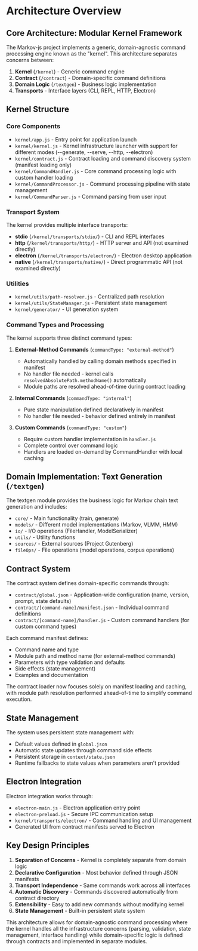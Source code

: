 # Architecture Overview

## Core Architecture: Modular Kernel Framework

The Markov-js project implements a generic, domain-agnostic command processing engine known as the "kernel". This architecture separates concerns between:

1. **Kernel** (`/kernel`) - Generic command engine
2. **Contract** (`/contract`) - Domain-specific command definitions
3. **Domain Logic** (`/textgen`) - Business logic implementation
4. **Transports** - Interface layers (CLI, REPL, HTTP, Electron)

## Kernel Structure

### Core Components

- `kernel/app.js` - Entry point for application launch
- `kernel/kernel.js` - Kernel infrastructure launcher with support for different modes (--generate, --serve, --http, --electron)
- `kernel/contract.js` - Contract loading and command discovery system (manifest loading only)
- `kernel/CommandHandler.js` - Core command processing logic with custom handler loading
- `kernel/CommandProcessor.js` - Command processing pipeline with state management
- `kernel/CommandParser.js` - Command parsing from user input

### Transport System

The kernel provides multiple interface transports:

- **stdio** (`/kernel/transports/stdio/`) - CLI and REPL interfaces
- **http** (`/kernel/transports/http/`) - HTTP server and API (not examined directly)
- **electron** (`/kernel/transports/electron/`) - Electron desktop application
- **native** (`/kernel/transports/native/`) - Direct programmatic API (not examined directly)

### Utilities

- `kernel/utils/path-resolver.js` - Centralized path resolution
- `kernel/utils/StateManager.js` - Persistent state management
- `kernel/generator/` - UI generation system

### Command Types and Processing

The kernel supports three distinct command types:

1. **External-Method Commands** (`commandType: "external-method"`)
   - Automatically handled by calling domain methods specified in manifest
   - No handler file needed - kernel calls `resolvedAbsolutePath.methodName()` automatically
   - Module paths are resolved ahead-of-time during contract loading

2. **Internal Commands** (`commandType: "internal"`)
   - Pure state manipulation defined declaratively in manifest
   - No handler file needed - behavior defined entirely in manifest

3. **Custom Commands** (`commandType: "custom"`)
   - Require custom handler implementation in `handler.js`
   - Complete control over command logic
   - Handlers are loaded on-demand by CommandHandler with local caching

## Domain Implementation: Text Generation (`/textgen`)

The textgen module provides the business logic for Markov chain text generation and includes:

- `core/` - Main functionality (train, generate)
- `models/` - Different model implementations (Markov, VLMM, HMM)
- `io/` - I/O operations (FileHandler, ModelSerializer)
- `utils/` - Utility functions
- `sources/` - External sources (Project Gutenberg)
- `fileOps/` - File operations (model operations, corpus operations)

## Contract System

The contract system defines domain-specific commands through:

- `contract/global.json` - Application-wide configuration (name, version, prompt, state defaults)
- `contract/[command-name]/manifest.json` - Individual command definitions
- `contract/[command-name]/handler.js` - Custom command handlers (for custom command types)

Each command manifest defines:
- Command name and type
- Module path and method name (for external-method commands)
- Parameters with type validation and defaults
- Side effects (state management)
- Examples and documentation

The contract loader now focuses solely on manifest loading and caching, with module path resolution performed ahead-of-time to simplify command execution.

## State Management

The system uses persistent state management with:
- Default values defined in `global.json`
- Automatic state updates through command side effects
- Persistent storage in `context/state.json`
- Runtime fallbacks to state values when parameters aren't provided

## Electron Integration

Electron integration works through:
- `electron-main.js` - Electron application entry point
- `electron-preload.js` - Secure IPC communication setup
- `kernel/transports/electron/` - Command handling and UI management
- Generated UI from contract manifests served to Electron

## Key Design Principles

1. **Separation of Concerns** - Kernel is completely separate from domain logic
2. **Declarative Configuration** - Most behavior defined through JSON manifests
3. **Transport Independence** - Same commands work across all interfaces
4. **Automatic Discovery** - Commands discovered automatically from contract directory
5. **Extensibility** - Easy to add new commands without modifying kernel
6. **State Management** - Built-in persistent state system

This architecture allows for domain-agnostic command processing where the kernel handles all the infrastructure concerns (parsing, validation, state management, interface handling) while domain-specific logic is defined through contracts and implemented in separate modules.
